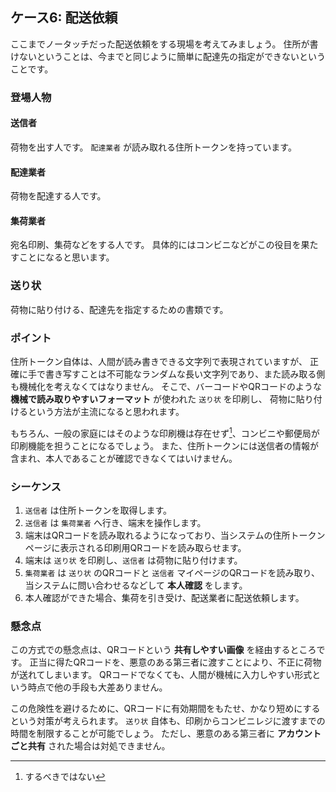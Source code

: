 ## ケース6: 配送依頼

ここまでノータッチだった配送依頼をする現場を考えてみましょう。
住所が書けないということは、今までと同じように簡単に配達先の指定ができないということです。

### 登場人物

#### 送信者
荷物を出す人です。
`配達業者` が読み取れる住所トークンを持っています。

#### 配達業者
荷物を配達する人です。

#### 集荷業者
宛名印刷、集荷などをする人です。
具体的にはコンビニなどがこの役目を果たすことになると思います。

### 送り状
荷物に貼り付ける、配達先を指定するための書類です。

### ポイント

住所トークン自体は、人間が読み書きできる文字列で表現されていますが、
正確に手で書き写すことは不可能なランダムな長い文字列であり、また読み取る側も機械化を考えなくてはなりません。
そこで、バーコードやQRコードのような **機械で読み取りやすいフォーマット** が使われた `送り状` を印刷し、
荷物に貼り付けるという方法が主流になると思われます。

もちろん、一般の家庭にはそのような印刷機は存在せず[^1]、コンビニや郵便局が印刷機能を担うことになるでしょう。
また、住所トークンには送信者の情報が含まれ、本人であることが確認できなくてはいけません。

[^1]: するべきではない

### シーケンス

1. `送信者` は住所トークンを取得します。
2. `送信者` は `集荷業者` へ行き、端末を操作します。
3. 端末はQRコードを読み取れるようになっており、当システムの住所トークンページに表示される印刷用QRコードを読み取らせます。
4. 端末は `送り状` を印刷し、`送信者` は荷物に貼り付けます。
5. `集荷業者` は `送り状` のQRコードと `送信者` マイページのQRコードを読み取り、当システムに問い合わせるなどして **本人確認** をします。
6. 本人確認ができた場合、集荷を引き受け、配送業者に配送依頼します。

### 懸念点

この方式での懸念点は、QRコードという **共有しやすい画像** を経由するところです。
正当に得たQRコードを、悪意のある第三者に渡すことにより、不正に荷物が送れてしまいます。
QRコードでなくても、人間が機械に入力しやすい形式という時点で他の手段も大差ありません。

この危険性を避けるために、QRコードに有効期間をもたせ、かなり短めにするという対策が考えられます。
`送り状` 自体も、印刷からコンビニレジに渡すまでの時間を制限することが可能でしょう。
ただし、悪意のある第三者に **アカウントごと共有** された場合は対処できません。
